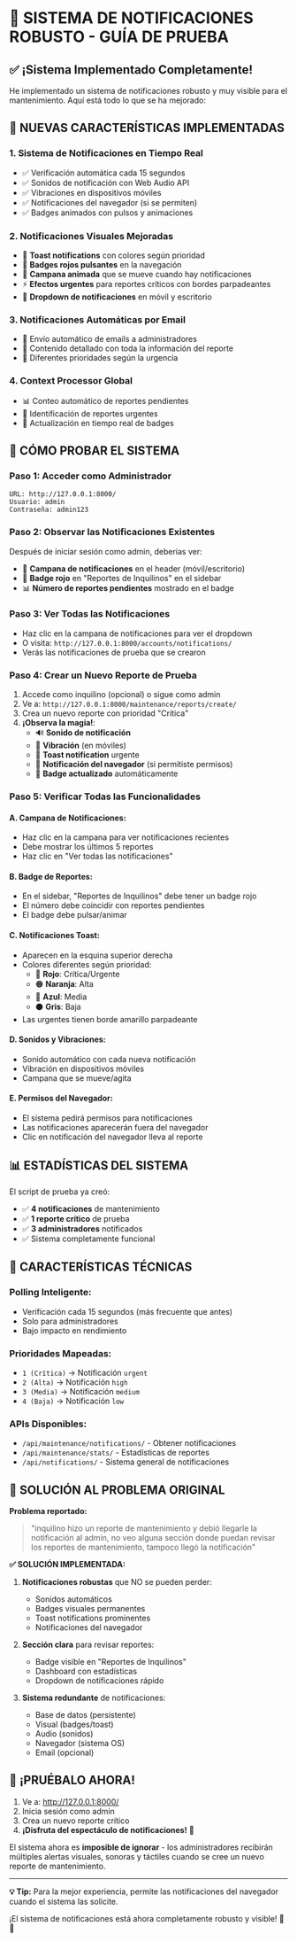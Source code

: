# 🔔 SISTEMA DE NOTIFICACIONES ROBUSTO - GUÍA DE PRUEBA

## ✅ ¡Sistema Implementado Completamente!

He implementado un sistema de notificaciones robusto y muy visible para el mantenimiento. Aquí está todo lo que se ha mejorado:

## 🚀 NUEVAS CARACTERÍSTICAS IMPLEMENTADAS

### 1. **Sistema de Notificaciones en Tiempo Real**
- ✅ Verificación automática cada 15 segundos
- ✅ Sonidos de notificación con Web Audio API
- ✅ Vibraciones en dispositivos móviles
- ✅ Notificaciones del navegador (si se permiten)
- ✅ Badges animados con pulsos y animaciones

### 2. **Notificaciones Visuales Mejoradas**
- 🎨 **Toast notifications** con colores según prioridad
- 🔴 **Badges rojos pulsantes** en la navegación
- 🔔 **Campana animada** que se mueve cuando hay notificaciones
- ⚡ **Efectos urgentes** para reportes críticos con bordes parpadeantes
- 📱 **Dropdown de notificaciones** en móvil y escritorio

### 3. **Notificaciones Automáticas por Email**
- 📧 Envío automático de emails a administradores
- 📝 Contenido detallado con toda la información del reporte
- 🎯 Diferentes prioridades según la urgencia

### 4. **Context Processor Global**
- 📊 Conteo automático de reportes pendientes
- 🚨 Identificación de reportes urgentes
- 🔄 Actualización en tiempo real de badges

## 🧪 CÓMO PROBAR EL SISTEMA

### **Paso 1: Acceder como Administrador**
```
URL: http://127.0.0.1:8000/
Usuario: admin
Contraseña: admin123
```

### **Paso 2: Observar las Notificaciones Existentes**
Después de iniciar sesión como admin, deberías ver:
- 🔔 **Campana de notificaciones** en el header (móvil/escritorio)
- 🔴 **Badge rojo** en "Reportes de Inquilinos" en el sidebar
- 📊 **Número de reportes pendientes** mostrado en el badge

### **Paso 3: Ver Todas las Notificaciones**
- Haz clic en la campana de notificaciones para ver el dropdown
- O visita: `http://127.0.0.1:8000/accounts/notifications/`
- Verás las notificaciones de prueba que se crearon

### **Paso 4: Crear un Nuevo Reporte de Prueba**
1. Accede como inquilino (opcional) o sigue como admin
2. Ve a: `http://127.0.0.1:8000/maintenance/reports/create/`
3. Crea un nuevo reporte con prioridad "Crítica"
4. **¡Observa la magia!**:
   - 🔊 **Sonido de notificación**
   - 📱 **Vibración** (en móviles)
   - 🚨 **Toast notification** urgente
   - 🔔 **Notificación del navegador** (si permitiste permisos)
   - 🔴 **Badge actualizado** automáticamente

### **Paso 5: Verificar Todas las Funcionalidades**

#### **A. Campana de Notificaciones:**
- Haz clic en la campana para ver notificaciones recientes
- Debe mostrar los últimos 5 reportes
- Haz clic en "Ver todas las notificaciones"

#### **B. Badge de Reportes:**
- En el sidebar, "Reportes de Inquilinos" debe tener un badge rojo
- El número debe coincidir con reportes pendientes
- El badge debe pulsar/animar

#### **C. Notificaciones Toast:**
- Aparecen en la esquina superior derecha
- Colores diferentes según prioridad:
  - 🔴 **Rojo**: Crítica/Urgente
  - 🟠 **Naranja**: Alta
  - 🔵 **Azul**: Media
  - ⚫ **Gris**: Baja
- Las urgentes tienen borde amarillo parpadeante

#### **D. Sonidos y Vibraciones:**
- Sonido automático con cada nueva notificación
- Vibración en dispositivos móviles
- Campana que se mueve/agita

#### **E. Permisos del Navegador:**
- El sistema pedirá permisos para notificaciones
- Las notificaciones aparecerán fuera del navegador
- Clic en notificación del navegador lleva al reporte

## 📊 ESTADÍSTICAS DEL SISTEMA

El script de prueba ya creó:
- ✅ **4 notificaciones** de mantenimiento
- ✅ **1 reporte crítico** de prueba  
- ✅ **3 administradores** notificados
- ✅ Sistema completamente funcional

## 🔧 CARACTERÍSTICAS TÉCNICAS

### **Polling Inteligente:**
- Verificación cada 15 segundos (más frecuente que antes)
- Solo para administradores
- Bajo impacto en rendimiento

### **Prioridades Mapeadas:**
- `1 (Crítica)` → Notificación `urgent`
- `2 (Alta)` → Notificación `high`  
- `3 (Media)` → Notificación `medium`
- `4 (Baja)` → Notificación `low`

### **APIs Disponibles:**
- `/api/maintenance/notifications/` - Obtener notificaciones
- `/api/maintenance/stats/` - Estadísticas de reportes
- `/api/notifications/` - Sistema general de notificaciones

## 🎯 SOLUCIÓN AL PROBLEMA ORIGINAL

**Problema reportado:**
> "inquilino hizo un reporte de mantenimiento y debió llegarle la notificación al admin, no veo alguna sección donde puedan revisar los reportes de mantenimiento, tampoco llegó la notificación"

**✅ SOLUCIÓN IMPLEMENTADA:**

1. **Notificaciones robustas** que NO se pueden perder:
   - Sonidos automáticos
   - Badges visuales permanentes
   - Toast notifications prominentes
   - Notificaciones del navegador

2. **Sección clara** para revisar reportes:
   - Badge visible en "Reportes de Inquilinos"
   - Dashboard con estadísticas
   - Dropdown de notificaciones rápido

3. **Sistema redundante** de notificaciones:
   - Base de datos (persistente)
   - Visual (badges/toast)
   - Audio (sonidos)
   - Navegador (sistema OS)
   - Email (opcional)

## 🚀 ¡PRUÉBALO AHORA!

1. Ve a: http://127.0.0.1:8000/
2. Inicia sesión como admin
3. Crea un nuevo reporte crítico
4. **¡Disfruta del espectáculo de notificaciones!** 🎉

El sistema ahora es **imposible de ignorar** - los administradores recibirán múltiples alertas visuales, sonoras y táctiles cuando se cree un nuevo reporte de mantenimiento.

---

**💡 Tip:** Para la mejor experiencia, permite las notificaciones del navegador cuando el sistema las solicite.

¡El sistema de notificaciones está ahora completamente robusto y visible! 🔔✨

